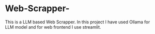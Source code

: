 # Web-Scrapper-
This is a LLM based Web Scrapper. In this project I have used Ollama for LLM model and for web frontend I use streamlit.
